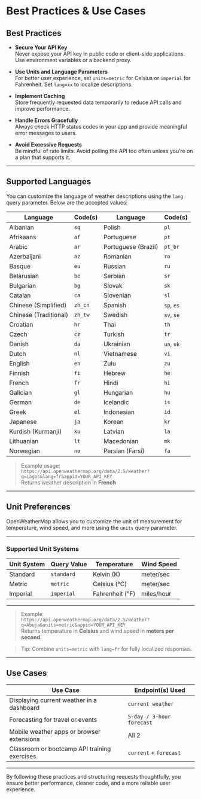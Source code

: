# Best Practices & Use Cases


##  Best Practices

- **Secure Your API Key**  
  Never expose your API key in public code or client-side applications. Use environment variables or a backend proxy.

- **Use Units and Language Parameters**  
  For better user experience, set `units=metric` for Celsius or `imperial` for Fahrenheit. Set `lang=xx` to localize descriptions.

- **Implement Caching**  
  Store frequently requested data temporarily to reduce API calls and improve performance.

- **Handle Errors Gracefully**  
  Always check HTTP status codes in your app and provide meaningful error messages to users.

- **Avoid Excessive Requests**  
  Be mindful of rate limits. Avoid polling the API too often unless you’re on a plan that supports it.

---
## Supported Languages

You can customize the language of weather descriptions using the `lang` query parameter. Below are the accepted values:

| Language             | Code(s)     | Language             | Code(s)     |
|----------------------|-------------|----------------------|-------------|
| Albanian             | `sq`        | Polish               | `pl`        |
| Afrikaans            | `af`        | Portuguese           | `pt`        |
| Arabic               | `ar`        | Portuguese (Brazil)  | `pt_br`     |
| Azerbaijani          | `az`        | Romanian             | `ro`        |
| Basque               | `eu`        | Russian              | `ru`        |
| Belarusian           | `be`        | Serbian              | `sr`        |
| Bulgarian            | `bg`        | Slovak               | `sk`        |
| Catalan              | `ca`        | Slovenian            | `sl`        |
| Chinese (Simplified) | `zh_cn`     | Spanish              | `sp`, `es`  |
| Chinese (Traditional)| `zh_tw`     | Swedish              | `sv`, `se`  |
| Croatian             | `hr`        | Thai                 | `th`        |
| Czech                | `cz`        | Turkish              | `tr`        |
| Danish               | `da`        | Ukrainian            | `ua`, `uk`  |
| Dutch                | `nl`        | Vietnamese           | `vi`        |
| English              | `en`        | Zulu                 | `zu`        |
| Finnish              | `fi`        | Hebrew               | `he`        |
| French               | `fr`        | Hindi                | `hi`        |
| Galician             | `gl`        | Hungarian            | `hu`        |
| German               | `de`        | Icelandic            | `is`        |
| Greek                | `el`        | Indonesian           | `id`        |
| Japanese             | `ja`        | Korean               | `kr`        |
| Kurdish (Kurmanji)   | `ku`        | Latvian              | `la`        |
| Lithuanian           | `lt`        | Macedonian           | `mk`        |
| Norwegian            | `no`        | Persian (Farsi)      | `fa`        |

> Example usage:  
> `https://api.openweathermap.org/data/2.5/weather?q=Lagos&lang=fr&appid=YOUR_API_KEY`  
> Returns weather description in **French**

---

## Unit Preferences

OpenWeatherMap allows you to customize the unit of measurement for temperature, wind speed, and more using the `units` query parameter.

---

### Supported Unit Systems

| Unit System | Query Value | Temperature    | Wind Speed   |
|-------------|-------------|----------------|--------------|
| Standard    | `standard`  | Kelvin (K)     | meter/sec    |
| Metric      | `metric`    | Celsius (°C)   | meter/sec    |
| Imperial    | `imperial`  | Fahrenheit (°F)| miles/hour   |

---

> Example:  
> `https://api.openweathermap.org/data/2.5/weather?q=Abuja&units=metric&appid=YOUR_API_KEY`  
> Returns temperature in **Celsius** and wind speed in **meters per second**.

> Tip: Combine `units=metric` with `lang=fr` for fully localized responses.

---

## Use Cases

| Use Case                                      | Endpoint(s) Used             |
|----------------------------------------------|------------------------------|
| Displaying current weather in a dashboard     | `current weather`            |
| Forecasting for travel or events              | `5-day / 3-hour forecast`     |
| Mobile weather apps or browser extensions     | All 2                        |
| Classroom or bootcamp API training exercises  | `current` + `forecast`       |

---

By following these practices and structuring requests thoughtfully, you ensure better performance, cleaner code, and a more reliable user experience.